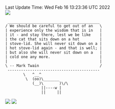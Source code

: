 Last Update Time: 
Wed Feb 16 13:23:36 UTC 2022
<br>![](https://img.shields.io/badge/%E5%A4%A7%E5%AE%B6-%E5%AE%89%E5%AE%89-green)<br>
```
 _________________________________________
/ We should be careful to get out of an   \
| experience only the wisdom that is in   |
| it - and stay there, lest we be like    |
| the cat that sits down on a hot         |
| stove-lid. She will never sit down on a |
| hot stove-lid again - and that is well; |
| but also she will never sit down on a   |
| cold one any more.                      |
|                                         |
\ -- Mark Twain                           /
 -----------------------------------------
        \   ^__^
         \  (oo)\_______
            (__)\       )\/\
                ||----w |
                ||     ||
```
![](https://github-readme-stats.vercel.app/api?username=chenlitw)
![](https://github-readme-stats.vercel.app/api/top-langs/?username=chenlitw)
